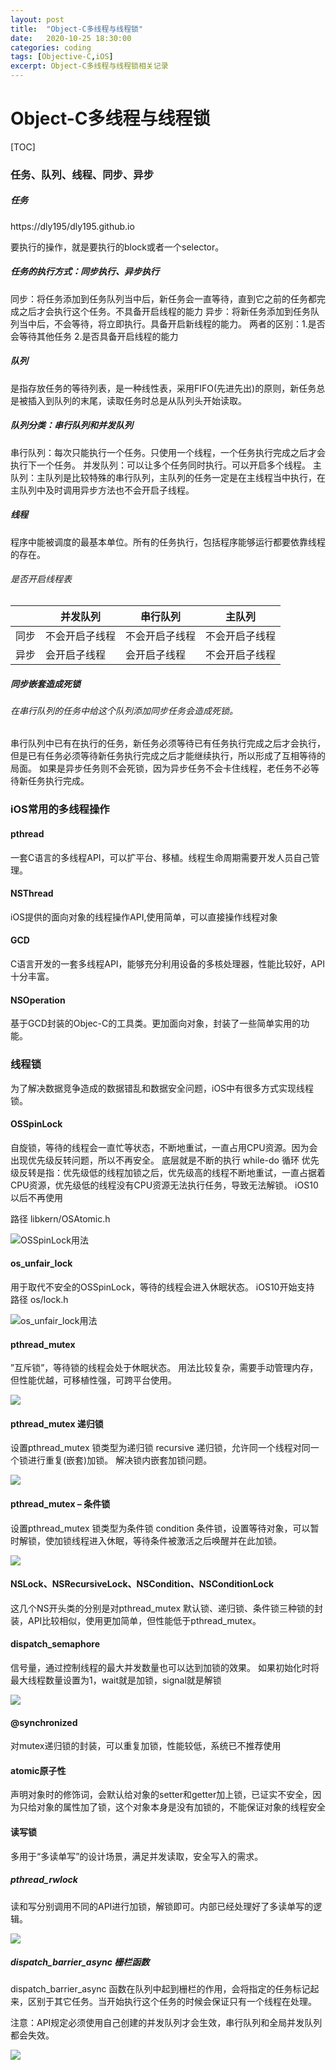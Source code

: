 ```yaml
---
layout: post
title:  "Object-C多线程与线程锁"
date:   2020-10-25 18:30:00
categories: coding
tags: [Objective-C,iOS]
excerpt: Object-C多线程与线程锁相关记录
---
```



# Object-C多线程与线程锁

[TOC]

### 任务、队列、线程、同步、异步

##### 任务

https://dly195/dly195.github.io

要执行的操作，就是要执行的block或者一个selector。

##### 任务的执行方式：同步执行、异步执行

同步：将任务添加到任务队列当中后，新任务会一直等待，直到它之前的任务都完成之后才会执行这个任务。不具备开启线程的能力
异步：将新任务添加到任务队列当中后，不会等待，将立即执行。具备开启新线程的能力。
两者的区别：1.是否会等待其他任务 2.是否具备开启线程的能力

##### 队列

是指存放任务的等待列表，是一种线性表，采用FIFO(先进先出)的原则，新任务总是被插入到队列的末尾，读取任务时总是从队列头开始读取。

##### 队列分类：串行队列和并发队列

串行队列：每次只能执行一个任务。只使用一个线程，一个任务执行完成之后才会执行下一个任务。
并发队列：可以让多个任务同时执行。可以开启多个线程。
主队列：主队列是比较特殊的串行队列，主队列的任务一定是在主线程当中执行，在主队列中及时调用异步方法也不会开启子线程。

##### 线程

程序中能被调度的最基本单位。所有的任务执行，包括程序能够运行都要依靠线程的存在。

###### 是否开启线程表

|  | 并发队列 | 串行队列 | 主队列 |
| --- | --- | --- | --- |
| 同步 | 不会开启子线程 | 不会开启子线程 | 不会开启子线程 |
| 异步 | 会开启子线程 | 会开启子线程 | 不会开启子线程 |

##### 同步嵌套造成死锁

###### 在串行队列的任务中给这个队列添加同步任务会造成死锁。

串行队列中已有在执行的任务，新任务必须等待已有任务执行完成之后才会执行，但是已有任务必须等待新任务执行完成之后才能继续执行，所以形成了互相等待的局面。
如果是异步任务则不会死锁，因为异步任务不会卡住线程，老任务不必等待新任务执行完成。

### iOS常用的多线程操作

#### pthread 

一套C语言的多线程API，可以扩平台、移植。线程生命周期需要开发人员自己管理。

#### NSThread

iOS提供的面向对象的线程操作API,使用简单，可以直接操作线程对象

#### GCD 

C语言开发的一套多线程API，能够充分利用设备的多核处理器，性能比较好，API十分丰富。

#### NSOperation

基于GCD封装的Objec-C的工具类。更加面向对象，封装了一些简单实用的功能。


### 线程锁

为了解决数据竞争造成的数据错乱和数据安全问题，iOS中有很多方式实现线程锁。

#### OSSpinLock

自旋锁，等待的线程会一直忙等状态，不断地重试，一直占用CPU资源。因为会出现优先级反转问题，所以不再安全。
底层就是不断的执行 while-do 循环
优先级反转是指：优先级低的线程加锁之后，优先级高的线程不断地重试，一直占据着CPU资源，优先级低的线程没有CPU资源无法执行任务，导致无法解锁。
iOS10以后不再使用

路径 libkern/OSAtomic.h

![OSSpinLock用法](https://tva1.sinaimg.cn/large/0081Kckwly1gk1nooq1lpj312g0b840w.jpg)

#### os_unfair_lock

用于取代不安全的OSSpinLock，等待的线程会进入休眠状态。
iOS10开始支持
路径 os/lock.h

![os_unfair_lock用法](https://tva1.sinaimg.cn/large/0081Kckwly1gk1nrh74apj30o60auq4p.jpg)

#### pthread_mutex 

”互斥锁”，等待锁的线程会处于休眠状态。
用法比较复杂，需要手动管理内存，但性能优越，可移植性强，可跨平台使用。

![](https://tva1.sinaimg.cn/large/0081Kckwly1gk2ifogbtwj30vf0l4n1t.jpg)

#### pthread_mutex 递归锁

设置pthread_mutex 锁类型为递归锁 recursive
递归锁，允许同一个线程对同一个锁进行重复(嵌套)加锁。
解决锁内嵌套加锁问题。

![](https://tva1.sinaimg.cn/large/0081Kckwly1gk2j53h949j30y409gjti.jpg)

#### pthread_mutex – 条件锁

设置pthread_mutex 锁类型为条件锁 condition
条件锁，设置等待对象，可以暂时解锁，使加锁线程进入休眠，等待条件被激活之后唤醒并在此加锁。

![](https://tva1.sinaimg.cn/large/0081Kckwly1gk2jiirkt6j30w20lcwkc.jpg)

#### NSLock、NSRecursiveLock、NSCondition、NSConditionLock

这几个NS开头类的分别是对pthread_mutex 默认锁、递归锁、条件锁三种锁的封装，API比较相似，使用更加简单，但性能低于pthread_mutex。

#### dispatch_semaphore

信号量，通过控制线程的最大并发数量也可以达到加锁的效果。
如果初始化时将最大线程数量设置为1，wait就是加锁，signal就是解锁

![](https://tva1.sinaimg.cn/large/0081Kckwly1gk2qyy3pqoj31140c8jvf.jpg)

#### @synchronized

对mutex递归锁的封装，可以重复加锁，性能较低，系统已不推荐使用

#### atomic原子性

声明对象时的修饰词，会默认给对象的setter和getter加上锁，已证实不安全，因为只给对象的属性加了锁，这个对象本身是没有加锁的，不能保证对象的线程安全

#### 读写锁

多用于“多读单写”的设计场景，满足并发读取，安全写入的需求。

##### pthread_rwlock

读和写分别调用不同的API进行加锁，解锁即可。内部已经处理好了多读单写的逻辑。

![](https://tva1.sinaimg.cn/large/0081Kckwly1gk2r6pl81zj30j20k6tce.jpg)

##### dispatch_barrier_async 栅栏函数

dispatch_barrier_async 函数在队列中起到栅栏的作用，会将指定的任务标记起来，区别于其它任务。当开始执行这个任务的时候会保证只有一个线程在处理。

注意：API规定必须使用自己创建的并发队列才会生效，串行队列和全局并发队列都会失效。

![](https://tva1.sinaimg.cn/large/0081Kckwly1gk2rd98dupj31ce0foac6.jpg)














